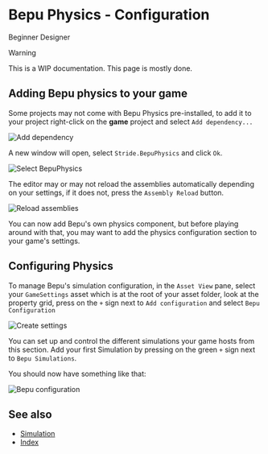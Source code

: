 # Bepu Physics - Configuration

<span class="badge text-bg-primary">Beginner</span>
<span class="badge text-bg-success">Designer</span>

> [!WARNING]
> This is a WIP documentation. This page is mostly done.

## Adding Bepu physics to your game

Some projects may not come with Bepu Physics pre-installed, to add it to your project right-click on the **game** project and select `Add dependency...`

![Add dependency](media/Add-dependency.png)

A new window will open, select `Stride.BepuPhysics` and click `Ok`.

![Select BepuPhysics](media/bepu-import-dependency-window.png)

The editor may or may not reload the assemblies automatically depending on your settings, if it does not, press the `Assembly Reload` button.

![Reload assemblies](media/bepu-import-assembly-reload.png)

You can now add Bepu's own physics component, but before playing around with that, you may want to add the physics configuration section to your game's settings.

## Configuring Physics

To manage Bepu's simulation configuration, in the `Asset View` pane, select your `GameSettings` asset which is at the root of your asset folder, look at the property grid, press on the `+` sign next to `Add configuration` and select `Bepu Configuration`

![Create settings](media/bepu-import-settings.png)

You can set up and control the different simulations your game hosts from this section. 
Add your first Simulation by pressing on the green `+` sign next to `Bepu Simulations`.

You should now have something like that:

![Bepu configuration](media/Bepu-configuration.png)

## See also

* [Simulation](simulation.md)
* [Index](index.md)